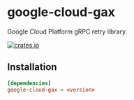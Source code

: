 # google-cloud-gax

Google Cloud Platform gRPC retry library.

[![crates.io](https://img.shields.io/crates/v/google-cloud-gax.svg)](https://crates.io/crates/google-cloud-gax)

## Installation

```toml
[dependencies]
google-cloud-gax = <version>
```

